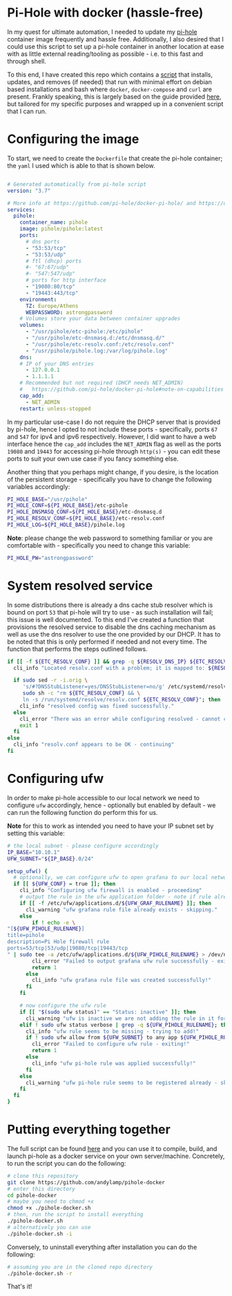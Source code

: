 # Pi-Hole with docker (hassle-free)

In my quest for ultimate automation, I needed to update my [pi-hole][1] container image frequently and hassle free.
Additionally, I also desired that I could use this script to set up a pi-hole container in another location at ease 
with as little external reading/tooling as possible - i.e. to this fast and through shell.

To this end, I have created this repo which contains a [script][2] that installs, updates, and removes (if needed) that 
run with minimal effort on debian based installations and bash where `docker`, `docker-compose` and `curl` are present. 
Frankly speaking, this is largely based on the guide provided [here][1], but tailored for my specific purposes 
and wrapped up in a convenient script that I can run.

# Configuring the image

To start, we need to create the `Dockerfile` that create the pi-hole container; the `yaml` I used which is able to that
is shown below.

```yaml 

# Generated automatically from pi-hole script
version: "3.7"

# More info at https://github.com/pi-hole/docker-pi-hole/ and https://docs.pi-hole.net/
services:
  pihole:
    container_name: pihole
    image: pihole/pihole:latest
    ports:
      # dns ports
      - "53:53/tcp"
      - "53:53/udp"
      # ftl (dhcp) ports
      #- "67:67/udp"
      #- "547:547/udp"
      # ports for http interface
      - "19080:80/tcp"
      - "19443:443/tcp"
    environment:
      TZ: Europe/Athens
      WEBPASSWORD: astrongpassword
    # Volumes store your data between container upgrades
    volumes:
      - "/usr/pihole/etc-pihole:/etc/pihole"
      - "/usr/pihole/etc-dnsmasq.d:/etc/dnsmasq.d/"
      - "/usr/pihole/etc-resolv.conf:/etc/resolv.conf"
      - "/usr/pihole/pihole.log:/var/log/pihole.log"
    dns:
    # IP of your DNS entries
      - 127.0.0.1
      - 1.1.1.1
    # Recommended but not required (DHCP needs NET_ADMIN)
    #   https://github.com/pi-hole/docker-pi-hole#note-on-capabilities
    cap_add:
      - NET_ADMIN
    restart: unless-stopped
```

In my particular use-case I do not require the DHCP server that is provided by pi-hole, hence I opted to not include 
these ports - specifically, ports `67` and `547` for ipv4 and ipv6 respectively. However, I did want to have a 
web interface hence the `cap_add` includes the `NET_ADMIN` flag as well as the ports `19080` and `19443` for accessing
pi-hole through `http(s)` - you can edit these ports to suit your own use case if you fancy something else.

Another thing that you perhaps might change, if you desire, is the location of the persistent storage - specifically
you have to change the following variables accordingly:

```bash
PI_HOLE_BASE="/usr/pihole"
PI_HOLE_CONF=${PI_HOLE_BASE}/etc-pihole
PI_HOLE_DNSMASQ_CONF=${PI_HOLE_BASE}/etc-dnsmasq.d
PI_HOLE_RESOLV_CONF=${PI_HOLE_BASE}/etc-resolv.conf
PI_HOLE_LOG=${PI_HOLE_BASE}/pihole.log
```

**Note**: please change the web password to something familiar or you are comfortable with - specifically you need to
change this variable:

```bash
PI_HOLE_PW="astrongpassword"
```

# System resolved service

In some distributions there is already a dns cache stub resolver which is bound on port `53` that pi-hole will try to 
use - as such installation will fail; this issue is well documented. To this end I've created a function that provisions
 the resolved service to disable the dns caching mechanism as well as use the dns resolver to use the one provided by 
 our DHCP. It has to be noted that this is only performed if needed and not every time. The function that performs the 
 steps outlined follows.
 
```bash
if [[ -f ${ETC_RESOLV_CONF} ]] && grep -q ${RESOLV_DNS_IP} ${ETC_RESOLV_CONF}; then
  cli_info "Located resolv.conf with a problem; it is mapped to: ${RESOLV_DNS_IP}"

  if sudo sed -r -i.orig \
     's/#?DNSStubListener=yes/DNSStubListener=no/g' /etc/systemd/resolved.conf && \
     sudo sh -c "rm ${ETC_RESOLV_CONF} && \
     ln -s /run/systemd/resolve/resolv.conf ${ETC_RESOLV_CONF}"; then
    cli_info "resolved config was fixed successfully."
  else
    cli_error "There was an error while configuring resolved - cannot continue"
    exit 1
  fi
else
  cli_info "resolv.conf appears to be OK - continuing"
fi
``` 

# Configuring ufw

In order to make pi-hole accessible to our local network we need to configure `ufw` accordingly, hence - optionally 
but enabled by default - we can run the following function do perform this for us.

**Note** for this to work as intended you need to have your IP subnet set by setting this variable:

```bash
# the local subnet - please configure accordingly
IP_BASE="10.10.1"
UFW_SUBNET="${IP_BASE}.0/24"
```

```bash
setup_ufw() {
  # optionally, we can configure ufw to open grafana to our local network.
  if [[ ${UFW_CONF} = true ]]; then
    cli_info "Configuring ufw firewall is enabled - proceeding"
    # output the rule in the ufw application folder - note if rule already exists, skips creation.
    if [[ -f /etc/ufw/applications.d/${UFW_GRAF_RULENAME} ]]; then
      cli_warning "ufw grafana rule file already exists - skipping."
    else
        if ! echo -e \
"[${UFW_PIHOLE_RULENAME}]
title=pihole
description=Pi Hole firewall rule
ports=53/tcp|53/udp|19080/tcp|19443/tcp
" | sudo tee -a /etc/ufw/applications.d/${UFW_PIHOLE_RULENAME} > /dev/null; then
        cli_error "Failed to output grafana ufw rule successfully - exiting."
        return 1
      else
        cli_info "ufw grafana rule file was created successfully!"
      fi
    fi

    # now configure the ufw rule
    if [[ "$(sudo ufw status)" == "Status: inactive" ]]; then
      cli_warning "ufw is inactive we are not adding the rule in it for now."
    elif ! sudo ufw status verbose | grep -q ${UFW_PIHOLE_RULENAME}; then
      cli_info "ufw rule seems to be missing - trying to add!"
      if ! sudo ufw allow from ${UFW_SUBNET} to any app ${UFW_PIHOLE_RULENAME}; then
        cli_error "Failed to configure ufw rule - exiting!"
        return 1
      else
        cli_info "ufw pi-hole rule was applied successfully!"
      fi
    else
      cli_warning "ufw pi-hole rule seems to be registered already - skipping!"
    fi
  fi
}
```

# Putting everything together

The full script can be found [here][2] and you can use it to compile, build, and launch pi-hole as a docker service 
on your own server/machine. Concretely, to run the script you can do the following:

```bash
# clone this repository
git clone https://github.com/andylamp/pihole-docker
# enter this directory
cd pihole-docker
# maybe you need to chmod +x
chmod +x ./pihole-docker.sh
# then, run the script to install everything
./pihole-docker.sh
# alternatively you can use
./pihole-docker.sh -i
```

Conversely, to uninstall everything after installation you can do the following:

```bash
# assuming you are in the cloned repo directory
./pihole-docker.sh -r
```

That's it!

[1]: https://hub.docker.com/r/pihole/pihole/
[2]: ./pihole-docker.sh